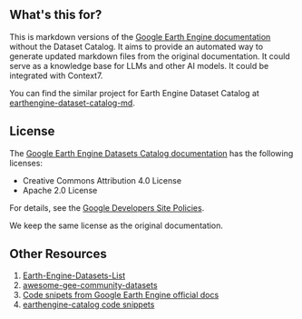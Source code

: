 ## What's this for?

This is markdown versions of the [Google Earth Engine documentation](https://developers.google.com/earth-engine) without the Dataset Catalog. It aims to provide an automated way to generate updated markdown files from the original documentation. It could serve as a knowledge base for LLMs and other AI models. It could be integrated with Context7.

You can find the similar project for Earth Engine Dataset Catalog at [earthengine-dataset-catalog-md](https://github.com/wybert/earthengine-dataset-catalog-md).

## License

The [Google Earth Engine Datasets Catalog documentation](https://developers.google.com/earth-engine/datasets/catalog) has the following licenses:

- Creative Commons Attribution 4.0 License
- Apache 2.0 License

For details, see the [Google Developers Site Policies](https://developers.google.com/terms/site-terms).

We keep the same license as the original documentation.

## Other Resources

1. [Earth-Engine-Datasets-List](https://github.com/samapriya/Earth-Engine-Datasets-List)
2. [awesome-gee-community-datasets](https://github.com/samapriya/awesome-gee-community-datasets)
3. [Code snipets from Google Earth Engine official docs](https://github.com/google/earthengine-community/tree/master/samples)
4. [earthengine-catalog code snippets](https://github.com/google/earthengine-catalog/tree/main/examples)
